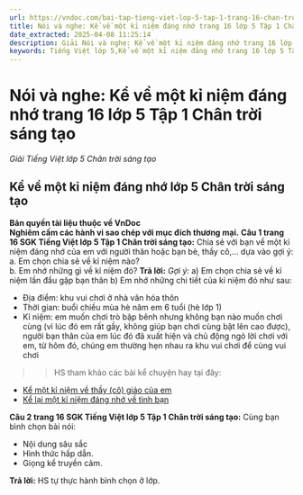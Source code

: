 ```yaml
---
url: https://vndoc.com/bai-tap-tieng-viet-lop-5-tap-1-trang-16-chan-troi-sang-tao-319151
title: Nói và nghe: Kể về một kỉ niệm đáng nhớ trang 16 lớp 5 Tập 1 Chân trời sáng tạo - Giải Tiếng Việt lớp 5 Chân trời sáng tạo - VnDoc.com
date_extracted: 2025-04-08 11:25:14
description: Giải Nói và nghe: Kể về một kỉ niệm đáng nhớ trang 16 lớp 5 Tập 1 Chân trời sáng tạo gồm các phần hướng dẫn giải chi tiết, đầy đủ nhất chỉ có trên VnDoc. Mời các bạn tham khảo.
keywords: Tiếng Việt lớp 5,Kể về một kỉ niệm đáng nhớ trang 16 lớp 5 Tập 1 Chân trời sáng tạo,Kể về một kỉ niệm đáng nhớ lớp 5 Chân trời sáng tạo,Tiếng Việt lớp 5 trang 16 Tập 1 Chân trời sáng tạo,Nói và nghe Kể về một kỉ niệm đáng nhớ lớp 5,Kể về một kỉ niệm đáng nhớ lớp 5 trang 16,Tiếng Việt lớp 5 Chân trời sáng tạo,Tiếng Việt lớp 5 Tập 1,sgk Tiếng Việt lớp 5
---
```


# Nói và nghe: Kể về một kỉ niệm đáng nhớ trang 16 lớp 5 Tập 1 Chân trời sáng tạo
 _Giải Tiếng Việt lớp 5 Chân trời sáng tạo_
## **Kể về một kỉ niệm đáng nhớ lớp 5 Chân trời sáng tạo**
**Bản quyền tài liệu thuộc về VnDoc**  
**Nghiêm cấm các hành vi sao chép với mục đích thương mại.**
**Câu 1 trang 16 SGK Tiếng Việt lớp 5 Tập 1 Chân trời sáng tạo:** Chia sẻ với bạn về một kỉ niệm đáng nhớ của em với người thân hoặc bạn bè, thầy cô,... dựa vào gợi ý:
a. Em chọn chia sẻ về kỉ niệm nào?  
b. Em nhớ những gì về kỉ niệm đó?
**Trả lời:**
_Gợi ý:_
a\) Em chọn chia sẻ về kỉ niệm lần đầu gặp bạn thân
b\) Em nhớ những chi tiết của kỉ niệm đó như sau:
  * Địa điểm: khu vui chơi ở nhà văn hóa thôn
  * Thời gian: buổi chiều mùa hè năm em 6 tuổi \(hè lớp 1\)
  * Kỉ niệm: em muốn chơi trò bập bênh nhưng không bạn nào muốn chơi cùng \(vì lúc đó em rất gầy, không giúp bạn chơi cùng bật lên cao được\), người bạn thân của em lúc đó đã xuất hiện và chủ động ngỏ lời chơi với em, từ hôm đó, chúng em thường hẹn nhau ra khu vui chơi để cùng vui chơi

>> HS tham khảo các bài kể chuyện hay tại đây:
  * [Kể một kỉ niệm về thầy \(cô\) giáo của em](<https://vndoc.com/ke-chuyen-lop-5-ke-mot-ki-niem-ve-thay-giao-hoac-co-giao-cua-em-3618>)
  * [Kể lại một kỉ niệm đáng nhớ về tình bạn](<https://vndoc.com/ke-lai-mot-ki-niem-dang-nho-ve-tinh-ban-5424>)

**Câu 2 trang 16 SGK Tiếng Việt lớp 5 Tập 1 Chân trời sáng tạo:** Cùng bạn bình chọn bài nói:
  * Nội dung sâu sắc
  * Hình thức hấp dẫn.
  * Giọng kể truyền cảm.

**Trả lời:**
HS tự thực hành bình chọn ở lớp.
